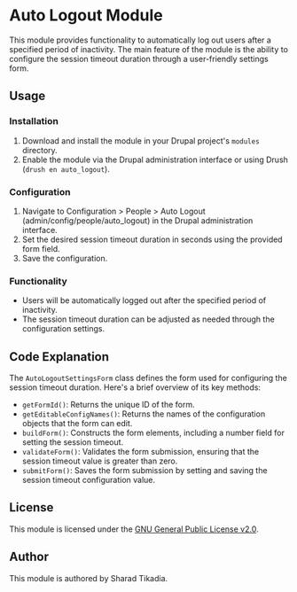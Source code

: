 # Auto Logout Module

This module provides functionality to automatically log out users after a specified period of inactivity. The main feature of the module is the ability to configure the session timeout duration through a user-friendly settings form.

## Usage

### Installation
1. Download and install the module in your Drupal project's `modules` directory.
2. Enable the module via the Drupal administration interface or using Drush (`drush en auto_logout`).

### Configuration
1. Navigate to Configuration > People > Auto Logout (admin/config/people/auto_logout) in the Drupal administration interface.
2. Set the desired session timeout duration in seconds using the provided form field.
3. Save the configuration.

### Functionality
- Users will be automatically logged out after the specified period of inactivity.
- The session timeout duration can be adjusted as needed through the configuration settings.

## Code Explanation

The `AutoLogoutSettingsForm` class defines the form used for configuring the session timeout duration. Here's a brief overview of its key methods:
- `getFormId()`: Returns the unique ID of the form.
- `getEditableConfigNames()`: Returns the names of the configuration objects that the form can edit.
- `buildForm()`: Constructs the form elements, including a number field for setting the session timeout.
- `validateForm()`: Validates the form submission, ensuring that the session timeout value is greater than zero.
- `submitForm()`: Saves the form submission by setting and saving the session timeout configuration value.

## License

This module is licensed under the [GNU General Public License v2.0](link-to-license).

## Author

This module is authored by Sharad Tikadia.

